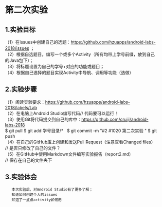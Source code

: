 # 第二次实验
 
## 1.实验目标

  （1）在Issues中创建自己的选题：https://github.com/hzuapps/android-labs-2018/issues ；<br>
  （2）根据自选题目，编写一个或多个Activity（所有均带上学号前缀，放到自己的Java包下）；<br>
  （3）将标题设置为自己的学号+对应的功能或题目；<br>
  （4）根据自己选择的题目实现Activity中导航、调用等功能（选做）<br>
 
## 2.实验步骤
  （1）阅读实验要求：https://github.com/hzuapps/android-labs-2018/labels/Lab <br>
  （2）在电脑上Android Studio编写代码// 代码要可以运行！ <br>
  （3）使用Git将代码提交到自己的库中：https://github.com/cruiji/android-labs-2018 <br>
    $ git pull
    $ git add 学号目录/* 
    $ git commit -m "#2 #1020 第二次实验 "
    $ git push <br>
  （4）在自己的GitHub库上创建和发送Pull Request（注意查看Changed files） <br>
        // 是否只修改了自己的文件？ <br>
  （5）在GitHub中使用Markdown文件编写实验报告（report2.md） <br>
       // 保存在自己的文件夹下 <br>
 ## 3.实验体会
       本次实验后，对Android Studio有了更多了解；
       知道如何创建个人的issues
       知道了一点点activity如何用
